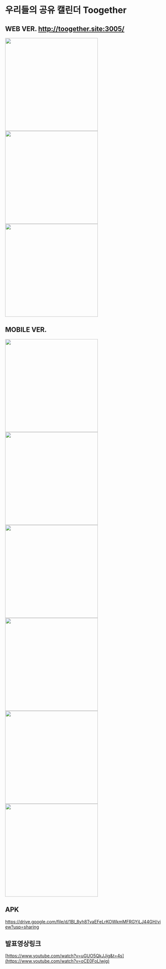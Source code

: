 # 우리들의 공유 캘린더 Toogether

## WEB VER. http://toogether.site:3005/
<img src="https://github.com/YUNDAEW0N/Team3_PintOs/assets/155865459/4a4f371d-be69-4866-ace0-c8c15960185a" height="300em" />
<img src="https://github.com/YUNDAEW0N/Team3_PintOs/assets/155865459/958bc488-e788-418b-92b2-6e9225f127ae" height="300em" />
<img src="https://github.com/YUNDAEW0N/Team3_PintOs/assets/155865459/ad546a97-87a4-49a1-9b31-60f932fdd262" height="300em" />


## MOBILE VER.

<img src="https://github.com/YUNDAEW0N/JUNGLE_TOGHETER/assets/155865459/4ae5d756-5c0e-4355-9b78-b2e348965308" height="300em" /><img src="https://github.com/YUNDAEW0N/JUNGLE_TOGHETER/assets/155865459/83d4b81f-f2d6-4444-8aee-74f400824f2e" height="300em" /><img src="https://github.com/YUNDAEW0N/JUNGLE_TOGHETER/assets/155865459/f13838be-e903-4f1c-882e-46b0b6a4a2eb" height="300em" />
<img src="https://github.com/YUNDAEW0N/JUNGLE_TOGHETER/assets/155865459/8522b1b1-98d4-4a56-a968-b911517d84af" height="300em" /><img src="https://github.com/YUNDAEW0N/JUNGLE_TOGHETER/assets/155865459/b7fe9399-d0cc-4ff2-b3ea-366b516159b5" height="300em" /> <img src="https://github.com/YUNDAEW0N/JUNGLE_TOGHETER/assets/155865459/397612a5-d2c4-4485-bf0c-b4885f9018d2" height="300em"/>

## APK
https://drive.google.com/file/d/1BI_8yh8TvaEFeLrKOWkmMFRGYjLJ44GH/view?usp=sharing





## 발표영상링크
[https://www.youtube.com/watch?v=uGUO5QkJJjg&t=4s](https://www.youtube.com/watch?v=oCE0FoLIwjg)
